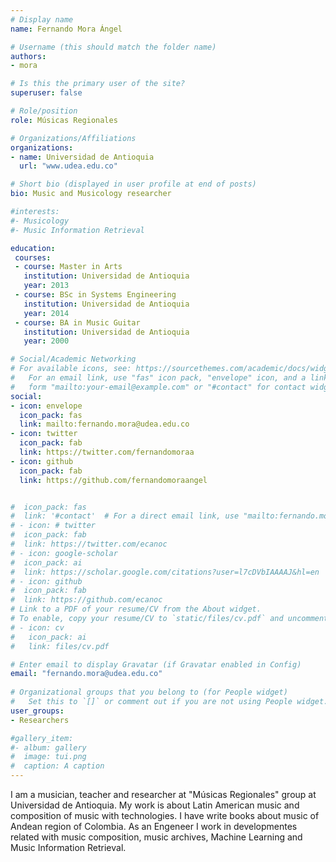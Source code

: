 ```yaml
---
# Display name
name: Fernando Mora Ángel

# Username (this should match the folder name)
authors:
- mora

# Is this the primary user of the site?
superuser: false

# Role/position
role: Músicas Regionales

# Organizations/Affiliations
organizations:
- name: Universidad de Antioquia
  url: "www.udea.edu.co"

# Short bio (displayed in user profile at end of posts)
bio: Music and Musicology researcher

#interests:
#- Musicology 
#- Music Information Retrieval 

education:
 courses:
 - course: Master in Arts
   institution: Universidad de Antioquia
   year: 2013
 - course: BSc in Systems Engineering
   institution: Universidad de Antioquia
   year: 2014
 - course: BA in Music Guitar
   institution: Universidad de Antioquia
   year: 2000

# Social/Academic Networking
# For available icons, see: https://sourcethemes.com/academic/docs/widgets/#icons
#   For an email link, use "fas" icon pack, "envelope" icon, and a link in the
#   form "mailto:your-email@example.com" or "#contact" for contact widget.
social:
- icon: envelope
  icon_pack: fas
  link: mailto:fernando.mora@udea.edu.co
- icon: twitter
  icon_pack: fab
  link: https://twitter.com/fernandomoraa
- icon: github
  icon_pack: fab
  link: https://github.com/fernandomoraangel


#  icon_pack: fas
#  link: '#contact'  # For a direct email link, use "mailto:fernando.mora@udea.edu.co".
# - icon: # twitter
#  icon_pack: fab
#  link: https://twitter.com/ecanoc
# - icon: google-scholar
#  icon_pack: ai
#  link: https://scholar.google.com/citations?user=l7cDVbIAAAAJ&hl=en
# - icon: github
#  icon_pack: fab
#  link: https://github.com/ecanoc
# Link to a PDF of your resume/CV from the About widget.
# To enable, copy your resume/CV to `static/files/cv.pdf` and uncomment the lines below.  
# - icon: cv
#   icon_pack: ai
#   link: files/cv.pdf

# Enter email to display Gravatar (if Gravatar enabled in Config)
email: "fernando.mora@udea.edu.co"
  
# Organizational groups that you belong to (for People widget)
#   Set this to `[]` or comment out if you are not using People widget.  
user_groups:
- Researchers

#gallery_item:
#- album: gallery
#  image: tui.png
#  caption: A caption
---
```


I am a musician, teacher and researcher at "Músicas Regionales" group at Universidad de Antioquia. My work is about Latin American music and composition of music with technologies. I have write books about music of Andean region of Colombia. As an Engeneer I work in developmentes related with music composition, music archives, Machine Learning and Music Information Retrieval.



 
 
